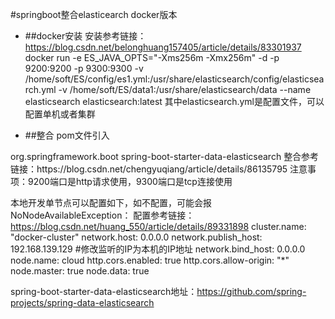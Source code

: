 #springboot整合elasticearch docker版本

- ##docker安装
安装参考链接：https://blog.csdn.net/belonghuang157405/article/details/83301937
docker run -e ES_JAVA_OPTS="-Xms256m -Xmx256m" -d -p 9200:9200 -p 9300:9300 -v /home/soft/ES/config/es1.yml:/usr/share/elasticsearch/config/elasticsearch.yml -v /home/soft/ES/data1:/usr/share/elasticsearch/data --name elasticsearch elasticsearch:latest
其中elasticsearch.yml是配置文件，可以配置单机或者集群

- ##整合
pom文件引入
<dependency>
    <groupId>org.springframework.boot</groupId>
    <artifactId>spring-boot-starter-data-elasticsearch</artifactId>
</dependency>
整合参考链接：https://blog.csdn.net/chengyuqiang/article/details/86135795
注意事项：9200端口是http请求使用，9300端口是tcp连接使用

本地开发单节点可以配置如下，如不配置，可能会报NoNodeAvailableException：
配置参考链接：https://blog.csdn.net/huang_550/article/details/89331898
cluster.name: "docker-cluster"
network.host: 0.0.0.0
network.publish_host: 192.168.139.129 #修改监听的IP为本机的IP地址
network.bind_host: 0.0.0.0
node.name: cloud
http.cors.enabled: true
http.cors.allow-origin: "*"
node.master: true
node.data: true

spring-boot-starter-data-elasticsearch地址：https://github.com/spring-projects/spring-data-elasticsearch

 
